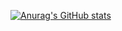 [![Anurag's GitHub stats](https://github-readme-stats.vercel.app/api?username=kach0w&show_icons=true&bg_color=3b82f6)](https://github.com/kach0w/github-readme-stats)
